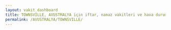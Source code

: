 ```yaml
---
layout: vakit_dashboard
title: TOWNSVILLE, AVUSTRALYA için iftar, namaz vakitleri ve hava durumu - ilçe/eyalet seç
permalink: /AVUSTRALYA/TOWNSVILLE/
---
```


<script type="text/javascript">
  var GLOBAL_COUNTRY = 'AVUSTRALYA';
  var GLOBAL_CITY = 'TOWNSVILLE';
  var GLOBAL_STATE = '';
  var lat = 72;
  var lon = 21;
</script>
